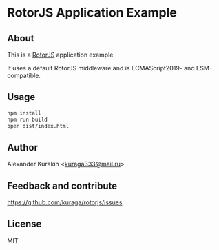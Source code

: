 # RotorJS Application Example

## About

This is a [RotorJS](https://github.com/kuraga/rotorjs) application example.

It uses a default RotorJS middleware and is ECMAScript2019- and ESM-compatible.

## Usage

```sh
npm install
npm run build
open dist/index.html
```

## Author

Alexander Kurakin <<kuraga333@mail.ru>>

## Feedback and contribute

<https://github.com/kuraga/rotorjs/issues>

## License

MIT
